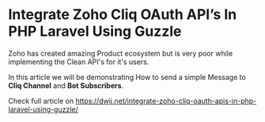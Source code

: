 # Integrate Zoho Cliq OAuth API’s In PHP Laravel Using Guzzle

Zoho has created amazing Product ecosystem but is very poor while implementing the Clean API's for it's users.

In this article we will be demonstrating How to send a simple Message to <b>Cliq Channel</b> and <b>Bot Subscribers</b>.

Check full article on https://dwij.net/integrate-zoho-cliq-oauth-apis-in-php-laravel-using-guzzle/
